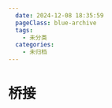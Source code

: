 ```yaml
---
  date: 2024-12-08 18:35:59
  pageClass: blue-archive
  tags:
    - 未分类
  categories:
    - 未归档
---
```


# 桥接
